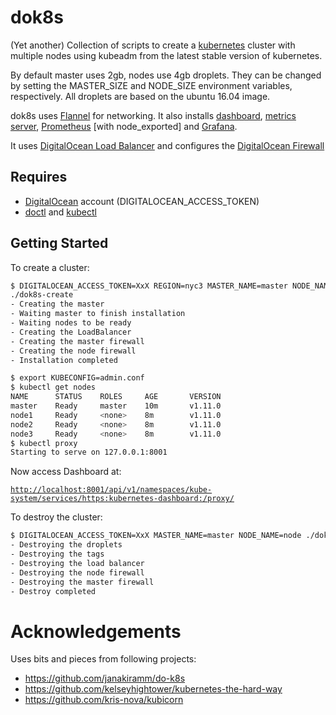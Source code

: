 # dok8s

(Yet another) Collection of scripts to create a [kubernetes](https://kubernetes.io/) cluster with multiple nodes using kubeadm from the latest stable version of kubernetes.

By default master uses 2gb, nodes use 4gb droplets. They can be changed by setting the MASTER_SIZE and NODE_SIZE environment variables, respectively. All droplets are based on the ubuntu 16.04 image.

dok8s uses [Flannel](https://coreos.com/flannel/docs/latest/kubernetes.html) for networking. It also installs [dashboard](https://github.com/kubernetes/dashboard/), [metrics server](https://github.com/kubernetes-incubator/metrics-server), [Prometheus](https://devopscube.com/setup-prometheus-monitoring-on-kubernetes/) [with node_exported] and [Grafana](https://grafana.com/).

It uses [DigitalOcean Load Balancer](https://www.digitalocean.com/products/load-balancer/) and configures the [DigitalOcean Firewall](https://www.digitalocean.com/products/cloud-firewalls/)

## Requires

- [DigitalOcean](https://www.digitalocean.com/) account (DIGITALOCEAN_ACCESS_TOKEN)
- [doctl](https://github.com/digitalocean/doctl) and [kubectl](https://kubernetes.io/docs/tasks/tools/install-kubectl/)

## Getting Started

To create a cluster:

```sh
$ DIGITALOCEAN_ACCESS_TOKEN=XxX REGION=nyc3 MASTER_NAME=master NODE_NAME=node NODE_COUNT=3 ./dok8s-create
./dok8s-create
- Creating the master
- Waiting master to finish installation
- Waiting nodes to be ready
- Creating the LoadBalancer
- Creating the master firewall
- Creating the node firewall
- Installation completed

$ export KUBECONFIG=admin.conf
$ kubectl get nodes
NAME      STATUS    ROLES     AGE       VERSION
master    Ready     master    10m       v1.11.0
node1     Ready     <none>    8m        v1.11.0
node2     Ready     <none>    8m        v1.11.0
node3     Ready     <none>    8m        v1.11.0
$ kubectl proxy
Starting to serve on 127.0.0.1:8001
```

Now access Dashboard at:

[`http://localhost:8001/api/v1/namespaces/kube-system/services/https:kubernetes-dashboard:/proxy/`](http://localhost:8001/api/v1/namespaces/kube-system/services/https:kubernetes-dashboard:/proxy/)

To destroy the cluster:

```sh
$ DIGITALOCEAN_ACCESS_TOKEN=XxX MASTER_NAME=master NODE_NAME=node ./dok8s-destroy
- Destroying the droplets
- Destroying the tags
- Destroying the load balancer
- Destroying the node firewall
- Destroying the master firewall
- Destroy completed
```

# Acknowledgements

Uses bits and pieces from following projects:

- https://github.com/janakiramm/do-k8s
- https://github.com/kelseyhightower/kubernetes-the-hard-way
- https://github.com/kris-nova/kubicorn
